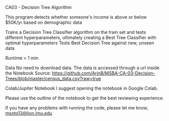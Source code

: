 CA03 - Decision Tree Algorithm

This program detects whether someone's income is above or below $50K/yr based on demographic data

Trains a Decision Tree Classifier algorithm on the train set and tests different hyperparameters, ultimately creating a Best Tree Classifier with optimal hyperparameters
Tests Best Decision Tree against new, unseen data

Runtime
< 1 min

Data
No need to download data. The data is accessed through a url inside the Notebook
Source: https://github.com/ArinB/MSBA-CA-03-Decision-Trees/blob/master/census_data.csv?raw=true


Colab/Jupiter Notebook
I suggest opening the notebook in Google Colab.

Please use the outline of the notebook to get the best reviewing experience. 

If you have any problems with running the code, please let me know, msoto13@lion.lmu.edu
